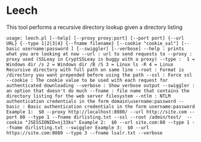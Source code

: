 # Leech
This tool performs a recursive directory lookup given a directory listing

``usage: leech.pl [--help] [--proxy proxy:port] [--port port] {--url URL} {--type 1|2|3|4} {--fname filename}
       [--cookie "cookie_val"] [--basic username:password ] [--swiggler] [--verbose]
         --help : prints what you are looking at now
         --url : url to send requests to
         --proxy : proxy used (SSLeay in CryptSSLeay is buggy with a proxy)
         --type :  1 = Windows dir /s
                   2 = Windows dir /B /S
                   3 = Linux ls -R
                   4 = Linux Recursive directory with full path on same line
         --root : Format is /directory you want prepended before using the path
         --ssl : Force ssl
         --cookie : The cookie value to be used with each request for authenticated downloading
         --verbose : Show verbose output
         --swiggler : an option that doesn't do much
         --fname : file name that contains the directory listing for the web server filesystem
         --ntlm : NTLM authentication credentials in the form domain\username:password
         --basic : Basic authentication credentials in the form username:password
      Example 1:  $0 --proxy http://localhost:8080/ --url http://site.com --port 80 --type 1
          --fname dirlisting.txt --ssl --root /admin/test/  --cookie "JSESSIONID=nj33ks"
      Example 2:  $0 --url site.com:80 --type 1 --fname dirlisting.txt --swiggler
      Example 3:  $0 --url https://site.com:8080 --type 3 --fname lsalr.txt --verbose``
